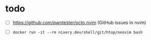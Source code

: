 # todo

- [ ] https://github.com/pwntester/octo.nvim (GitHub issues in nvim)
- [ ] `docker run -it --rm nixery.dev/shell/git/htop/neovim bash`


